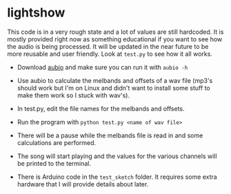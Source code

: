 # lightshow

This code is in a very rough state and a lot of values are still hardcoded. It is mostly provided right now as something educational if you want to see how the audio is being processed. It will be updated in the near future to be more reusable and user friendly. Look at `test.py` to see how it all works.

* Download [aubio](https://aubio.org/) and make sure you can run it with `aubio -h`

* Use aubio to calculate the melbands and offsets of a wav file (mp3's should work but I'm on Linux and didn't want to install some stuff to make them work so I stuck with wav's).

* In test.py, edit the file names for the melbands and offsets.

* Run the program with `python test.py <name of wav file>`

* There will be a pause while the melbands file is read in and some calculations are performed.

* The song will start playing and the values for the various channels will be printed to the terminal.

* There is Arduino code in the `test_sketch` folder. It requires some extra hardware that I will provide details about later.
